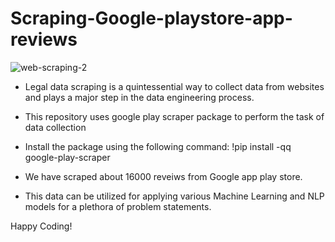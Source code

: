 # Scraping-Google-playstore-app-reviews

![web-scraping-2](https://user-images.githubusercontent.com/66754032/95029293-d41f7c80-066c-11eb-992a-c5fee2978be5.png)

- Legal data scraping is a quintessential way to collect data from websites and plays a major step in the data engineering process.

- This repository uses google play scraper package to perform the task of data collection

- Install the package using the following command: !pip install -qq google-play-scraper

- We have scraped about 16000 reveiws from Google app play store.

- This data can be utilized for applying various Machine Learning and NLP models for a plethora of problem statements.

Happy Coding!
